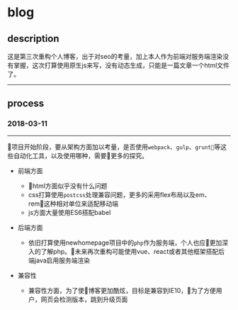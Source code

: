 # blog

## description

这是第三次重构个人博客，出于对seo的考量，加上本人作为前端对服务端渲染没有掌握，这次打算使用原生js来写，没有动态生成，只能是一篇文章一个html文件了。

---
## process

### 2018-03-11

---

项目开始阶段，要从架构方面加以考量，是否使用`webpack`、`gulp`、`grunt`等这些自动化工具，以及使用哪种，需要更多的探究。

* 前端方面
    * html方面似乎没有什么问题
    * css打算使用`postcss`处理兼容问题，更多的采用flex布局以及em、rem这种相对单位来适配移动端
    * js方面大量使用ES6搭配babel

* 后端方面
    * 依旧打算使用newhomepage项目中的`php`作为服务端，个人也应更加深入的了解php。未来再次重构可能使用vue、react或者其他框架搭配后端java启用服务端渲染

* 兼容性
    * 兼容性方面，为了使博客更加酷炫，目标是兼容到IE10，为了方便用户，网页会检测版本，跳到升级页面
